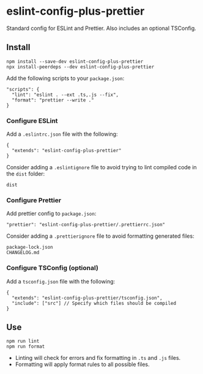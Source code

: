 # eslint-config-plus-prettier

Standard config for ESLint and Prettier. Also includes an optional TSConfig.

## Install

    npm install --save-dev eslint-config-plus-prettier
    npx install-peerdeps --dev eslint-config-plus-prettier

Add the following scripts to your `package.json`:

    "scripts": {
      "lint": "eslint . --ext .ts,.js --fix",
      "format": "prettier --write ."
    }

### Configure ESLint

Add a `.eslintrc.json` file with the following:

    {
      "extends": "eslint-config-plus-prettier"
    }

Consider adding a `.eslintignore` file to avoid trying to lint compiled code in the `dist` folder:

    dist

### Configure Prettier

Add prettier config to `package.json`:

    "prettier": "eslint-config-plus-prettier/.prettierrc.json"

Consider adding a `.prettierignore` file to avoid formatting generated files:

    package-lock.json
    CHANGELOG.md

### Configure TSConfig (optional)

Add a `tsconfig.json` file with the following:

    {
      "extends": "eslint-config-plus-prettier/tsconfig.json",
      "include": ["src"] // Specify which files should be compiled
    }

## Use

    npm run lint
    npm run format

- Linting will check for errors and fix formatting in `.ts` and `.js` files.
- Formatting will apply format rules to all possible files.
